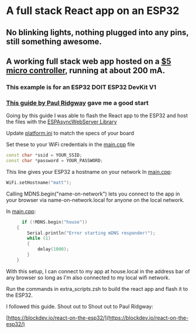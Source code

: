 
# A full stack React app on an ESP32
## No blinking lights, nothing plugged into any pins, still something awesome.
## A working full stack web app hosted on a [$5 micro controller]([https://www.amazon.com/ESP-WROOM-32-Development-Microcontroller-Integrated-Compatible/dp/B08D5ZD528/ref=sr_1_3?dib=eyJ2IjoiMSJ9.XBINg-sjhfF_gUtnMiKGjjEQQzaaOnS0BOX5B4WtqfLMYUub-A1GOALt3HxF_ltfwmsF1huTZqdb_GPfN7YgqBCPEWnZZEoSis5a2gL0lbApUkGkdrTqSVIZIK84BpLlgQyAlFxEeeDBYWmaTW-S-6HRvfIgAD6uxfau0-KkxZA1I_s7jVhrCfheWcDCVOYpVdbJe0Dr20tsEn3N8AtdCb1pBBWHiAy1aa-jG9200dY.avrbviAOUNPIh2avs_Og0ooquN4gcQFaWDeXi74dtg0&dib_tag=se&hvadid=557376324384&hvdev=c&hvlocphy=9007909&hvnetw=g&hvqmt=e&hvrand=5589188309751002162&hvtargid=kwd-462782567668&hydadcr=24328_13517622&keywords=esp32%2Bamazon&mcid=36bbc68ae03b3a6fa1ca8dca6f0091c1&qid=1740456180&sr=8-3&th=1](https://www.amazon.com/ESP-WROOM-32-Development-Microcontroller-Integrated-Compatible/dp/B07WCG1PLV/ref=sr_1_3?dib=eyJ2IjoiMSJ9.XBINg-sjhfF_gUtnMiKGjjEQQzaaOnS0BOX5B4WtqfLMYUub-A1GOALt3HxF_ltfwmsF1huTZqdb_GPfN7YgqBCPEWnZZEoSis5a2gL0lbApUkGkdrTqSVIZIK84BpLlgQyAlFxEeeDBYWmaTW-S-6HRvfIgAD6uxfau0-KkxZA1I_s7jVhrCfheWcDCVOYpVdbJe0Dr20tsEn3N8AtdCb1pBBWHiAy1aa-jG9200dY.avrbviAOUNPIh2avs_Og0ooquN4gcQFaWDeXi74dtg0&dib_tag=se&hvadid=557376324384&hvdev=c&hvlocphy=9007909&hvnetw=g&hvqmt=e&hvrand=5589188309751002162&hvtargid=kwd-462782567668&hydadcr=24328_13517622&keywords=esp32%2Bamazon&mcid=36bbc68ae03b3a6fa1ca8dca6f0091c1&qid=1740456180&sr=8-3&th=1)), running at about 200 mA.
### This example is for an ESP32 DOIT ESP32 DevKit V1
### [This guide by Paul Ridgway]((https://blockdev.io/react-on-the-esp32/)) gave me a good start
Going by this guide I was able to flash the React app to the ESP32 and host the files with the [ESPAsyncWebServer Library](https://github.com/lacamera/ESPAsyncWebServer)

Update [platform.ini](platformio.ini) to match the specs of your board

Set these to your WiFi credentials in the [main.cpp](src/main.cpp) file
```cpp
const char *ssid = YOUR_SSID;
const char *password = YOUR_PASSWORD;
```

This line gives your ESP32 a hostname on your network
In [main.cpp](src/main.cpp):
```cpp
WiFi.setHostname("matt");
```

Calling MDNS.begin("name-on-network") lets you connect to the app in your browser via name-on-network.local for anyone on the local network.

In [main.cpp](src/main.cpp):
```cpp
      if (!MDNS.begin("house"))
    {
        Serial.println("Error starting mDNS responder!");
        while (1)
        {
            delay(1000);
        }
    }
```

With this setup, I can connect to my app at house.local in the address bar of any browser so long as I'm also connected to my local wifi network.

Run the commands in extra_scripts.zsh to build the react app and flash it to the ESP32.  

I followed this guide. Shout out to Shout out to Paul Ridgway:

[https://blockdev.io/react-on-the-esp32/](https://blockdev.io/react-on-the-esp32/)
